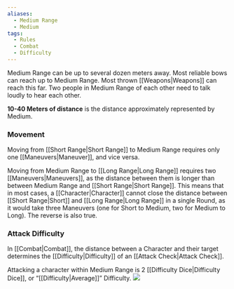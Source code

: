 ```yaml
---
aliases:
  - Medium Range
  - Medium
tags:
  - Rules
  - Combat
  - Difficulty
---
```

Medium Range can be up to several dozen meters away. Most reliable bows can reach up to Medium Range. Most thrown [[Weapons|Weapons]] can reach this far. Two people in Medium Range of each other need to talk loudly to hear each other.

**10-40 Meters of distance** is the distance approximately represented by Medium.

### Movement
Moving from [[Short Range|Short Range]] to Medium Range requires only one [[Maneuvers|Maneuver]], and vice versa.

Moving from Medium Range to [[Long Range|Long Range]] requires two [[Maneuvers|Maneuvers]], as the distance between them is longer than between Medium Range and [[Short Range|Short Range]]. This means that in most cases, a [[Character|Character]] cannot close the distance between [[Short Range|Short]] and [[Long Range|Long Range]] in a single Round, as it would take three Maneuvers (one for Short to Medium, two for Medium to Long). The reverse is also true.

### Attack Difficulty
In [[Combat|Combat]], the distance between a Character and their target determines the [[Difficulty|Difficulty]] of an [[Attack Check|Attack Check]].

Attacking a character within Medium Range is 2 [[Difficulty Dice|Difficulty Dice]], or “[[Difficulty|Average]]” Difficulty.
![](https://i.imgur.com/SKderG4.png)
